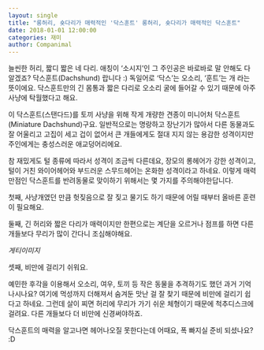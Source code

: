 ```yaml
---
layout: single
title: "롱허리, 숏다리가 매력적인 '닥스훈트' 롱허리, 숏다리가 매력적인 닥스훈트"
date: 2018-01-01 12:00:00
categories: 재미
author: Companimal
---
```


늘씬한 허리, 짧디 짧은 네 다리. 애칭이 ‘소시지’인 그 주인공은 바로바로 말 안해도 다 알겠죠? 닥스훈트(Dachshund) 랍니다 :) 독일어로 ‘닥스’는 오소리, ‘훈트’는 개 라는 뜻이에요. 닥스훈트만의 긴 몸통과 짧은 다리로 오소리 굴에 들어갈 수 있기 때문에 아주 사냥에 탁월했다고 해요.

이 닥스훈트(스탠다드)를 토끼 사냥을 위해 작게 개량한 견종이 미니어처 닥스훈트(Miniature Dachshund)구요. 일반적으로는 명랑하고 장난기가 많아서 다른 동물과도 잘 어울리고 고집이 세고 겁이 없어서 큰 개들에게도 절대 지지 않는 용감한 성격이지만 주인에게는 충성스러운 애교덩어리에요.

참 재밌게도 털 종류에 따라서 성격이 조금씩 다른데요, 장모의 롱헤어가 강한 성격이고, 털이 거친 와이어헤어와 부드러운 스무드헤어는 온화한 성격이라고 하네요. 이렇게 매력만점인 닥스훈트를 반려동물로 맞이하기 위해서는 몇 가지를 주의해야한답니다.

첫째, 사냥개였던 만큼 헛짖음으로 잘 짖고 물기도 하기 때문에 어릴 때부터 올바른 훈련이 필요해요.

둘째, 긴 허리와 짧은 다리가 매력이지만 한편으로는 계단을 오르거나 점프를 하면 다른 개들보다 무리가 많이 간다니 조심해야해요.

_게티이미지_

셋째, 비만에 걸리기 쉬워요.

예민한 후각을 이용해서 오소리, 여우, 토끼 등 작은 동물을 추격하기도 했던 과거 기억 나시나요? 여기에 먹성까지 더해져서 숨겨둔 맛난 걸 잘 찾기 때문에 비만에 걸리기 쉽다고 하네요. 그런데 살이 찌면 허리에 무리가 가기 쉬운 체형이기 때문에 척추디스크에 걸려요. 다른 개들보다 더 비만에 신경써야하죠.

닥스훈트의 매력을 알고나면 헤어나오질 못한다는데 어때요, 폭 빠지실 준비 되셨나요? :D
